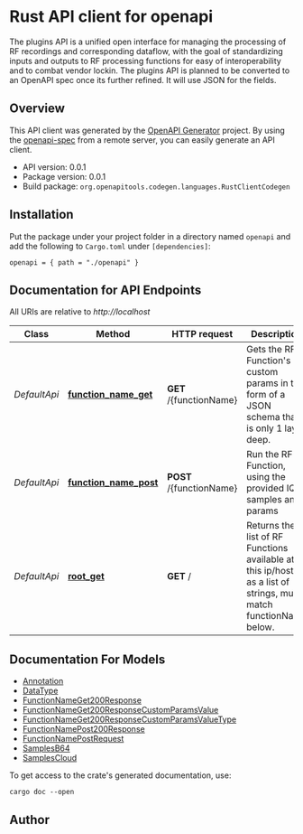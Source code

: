 # Rust API client for openapi

The plugins API is a unified open interface for managing the processing of RF recordings and corresponding dataflow,
with the goal of standardizing inputs and outputs to RF processing functions for easy of interoperability and to combat vendor lockin.
The plugins API is planned to be converted to an OpenAPI spec once its further refined.  It will use JSON for the fields.



## Overview

This API client was generated by the [OpenAPI Generator](https://openapi-generator.tech) project.  By using the [openapi-spec](https://openapis.org) from a remote server, you can easily generate an API client.

- API version: 0.0.1
- Package version: 0.0.1
- Build package: `org.openapitools.codegen.languages.RustClientCodegen`

## Installation

Put the package under your project folder in a directory named `openapi` and add the following to `Cargo.toml` under `[dependencies]`:

```
openapi = { path = "./openapi" }
```

## Documentation for API Endpoints

All URIs are relative to *http://localhost*

Class | Method | HTTP request | Description
------------ | ------------- | ------------- | -------------
*DefaultApi* | [**function_name_get**](docs/DefaultApi.md#function_name_get) | **GET** /{functionName} | Gets the RF Function's custom params in the form of a JSON schema that is only 1 layer deep.
*DefaultApi* | [**function_name_post**](docs/DefaultApi.md#function_name_post) | **POST** /{functionName} | Run the RF Function, using the provided IQ samples and params
*DefaultApi* | [**root_get**](docs/DefaultApi.md#root_get) | **GET** / | Returns the list of RF Functions available at this ip/host, as a list of strings, must match functionName below.


## Documentation For Models

 - [Annotation](docs/Annotation.md)
 - [DataType](docs/DataType.md)
 - [FunctionNameGet200Response](docs/FunctionNameGet200Response.md)
 - [FunctionNameGet200ResponseCustomParamsValue](docs/FunctionNameGet200ResponseCustomParamsValue.md)
 - [FunctionNameGet200ResponseCustomParamsValueType](docs/FunctionNameGet200ResponseCustomParamsValueType.md)
 - [FunctionNamePost200Response](docs/FunctionNamePost200Response.md)
 - [FunctionNamePostRequest](docs/FunctionNamePostRequest.md)
 - [SamplesB64](docs/SamplesB64.md)
 - [SamplesCloud](docs/SamplesCloud.md)


To get access to the crate's generated documentation, use:

```
cargo doc --open
```

## Author



